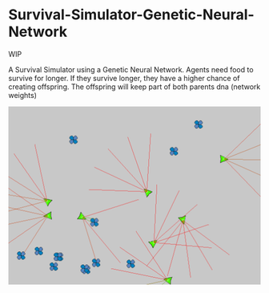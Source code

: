 # Survival-Simulator-Genetic-Neural-Network

WIP

A Survival Simulator using a Genetic Neural Network. Agents need food to survive for longer. If they survive longer, they have a higher chance of creating offspring. The offspring will keep part of both parents dna (network weights)

![img](https://github.com/Niels-van-den-Hork/Survival-Simulator-Genetic-Neural-Network/blob/master/example.png)
